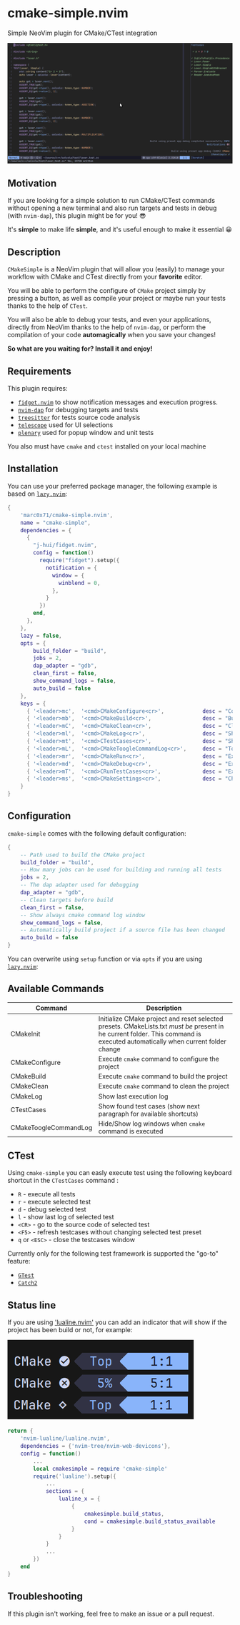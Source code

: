 # cmake-simple.nvim
Simple NeoVim plugin for CMake/CTest integration

![Screenshot](https://github.com/marc0x71/cmake-simple.nvim/blob/main/images/cmake-simple-screenshot.png?raw=true)

## Motivation
If you are looking for a simple solution to run CMake/CTest commands without opening a new terminal and also run targets and tests in debug (with `nvim-dap`), this plugin might be for you! 😎

It's **simple** to make life **simple**, and it's useful enough to make it essential 😀

## Description

`CMakeSimple` is a NeoVim plugin that will allow you (easily) to manage your workflow with CMake and CTest directly from your **favorite** editor.

You will be able to perform the configure of `CMake` project simply by pressing a button, as well as compile your project or maybe run your tests thanks to the help of `CTest`.

You will also be able to debug your tests, and even your applications, directly from NeoVim thanks to the help of `nvim-dap`, or perform the compilation of your code **automagically** when you save your changes!

**So what are you waiting for? Install it and enjoy!**

## Requirements

This plugin requires:

- [`fidget.nvim`](https://github.com/j-hui/fidget.nvim) to show notification messages and execution progress.
- [`nvim-dap`](https://github.com/mfussenegger/nvim-dap) for debugging targets and tests
- [`treesitter`](https://github.com/nvim-treesitter/nvim-treesitter) for tests source code analysis
- [`telescope`](https://github.com/nvim-telescope/telescope.nvim) used for UI selections
- [`plenary`](https://github.com/nvim-lua/plenary.nvim) used for popup window and unit tests

You also must have `cmake` and `ctest` installed on your local machine

## Installation

You can use your preferred package manager, the following example is based on [`lazy.nvim`](https://github.com/folke/lazy.nvim):

```lua
{
    'marc0x71/cmake-simple.nvim',
    name = "cmake-simple",
    dependencies = {
      {
        "j-hui/fidget.nvim",
        config = function()
          require("fidget").setup({
            notification = {
              window = {
                winblend = 0,
              },
            }
          })
        end,
      },
    },
    lazy = false,
    opts = {
        build_folder = "build", 
        jobs = 2, 
        dap_adapter = "gdb",
        clean_first = false,
        show_command_logs = false,
        auto_build = false
    },
    keys = {
      { '<leader>mc',  '<cmd>CMakeConfigure<cr>',            desc = "Configure project" },
      { '<leader>mb',  '<cmd>CMakeBuild<cr>',                desc = "Build project" },
      { '<leader>mC',  '<cmd>CMakeClean<cr>',                desc = "Clean project" },
      { '<leader>ml',  '<cmd>CMakeLog<cr>',                  desc = "Show last log" },
      { '<leader>mt',  '<cmd>CTestCases<cr>',                desc = "Show tests" },
      { '<leader>mL',  '<cmd>CMakeToogleCommandLog<cr>',     desc = "Toogle command log window" },
      { '<leader>mr',  '<cmd>CMakeRun<cr>',                  desc = "Execute target" },
      { '<leader>md',  '<cmd>CMakeDebug<cr>',                desc = "Execute target in debug" },
      { '<leader>mT',  '<cmd>CRunTestCases<cr>',             desc = "Execute all tests" },
      { '<leader>ms',  '<cmd>CMakeSettings<cr>',             desc = "Change CMakeSimple settings" }
    }
}
```

## Configuration

`cmake-simple` comes with the following default configuration:

```lua
{
    -- Path used to build the CMake project
    build_folder = "build", 
    -- How many jobs can be used for building and running all tests
    jobs = 2, 
    -- The dap adapter used for debugging
    dap_adapter = "gdb",
    -- Clean targets before build
    clean_first = false,
    -- Show always cmake command log window
    show_command_logs = false,
    -- Automatically build project if a source file has been changed
    auto_build = false
}
```

You can overwrite using `setup` function or via `opts` if you are using [`lazy.nvim`](https://github.com/folke/lazy.nvim):

## Available Commands

|Command|Description|
|-|-|
|CMakeInit|Initialize CMake project and reset selected presets. CMakeLists.txt *must be* present in he current folder. This command is executed automatically when current folder change|
|CMakeConfigure|Execute `cmake` command to configure the project|
|CMakeBuild|Execute `cmake` command to build the project|
|CMakeClean|Execute `cmake` command to clean the project|
|CMakeLog|Show last execution log|
|CTestCases|Show found test cases (show next paragraph for available shortcuts)|
|CMakeToogleCommandLog|Hide/Show log windows when `cmake` command is executed |

## CTest

Using `cmake-simple` you can easly execute test using the following keyboard shortcut in the `CTestCases` command :

- `R` - execute all tests
- `r` - execute selected test
- `d` - debug selected test
- `l` - show last log of selected test
- `<CR>` - go to the source code of selected test
- `<F5>` - refresh testcases without changing selected test preset
- `q` or `<ESC>` - close the testcases window

Currently only for the following test framework is supported the "go-to" feature:

- [`GTest`](https://github.com/google/googletest)
- [`Catch2`](https://github.com/catchorg/Catch2)

## Status line

If you are using ['lualine.nvim'](https://github.com/nvim-lualine/lualine.nvim) you can add an indicator 
that will show if the project has been build or not, for example:

![Status line example](https://github.com/marc0x71/cmake-simple.nvim/blob/main/images/statusbar.png?raw=true)

```lua
return {
    'nvim-lualine/lualine.nvim',
    dependencies = {'nvim-tree/nvim-web-devicons'},
    config = function()
        ...
        local cmakesimple = require 'cmake-simple'
        require('lualine').setup({
            ...
            sections = {
                lualine_x = {
                    {
                        cmakesimple.build_status,
                        cond = cmakesimple.build_status_available
                    }
                }
            }
            ...
        })
    end
}
```

## Troubleshooting

If this plugin isn't working, feel free to make an issue or a pull request.

